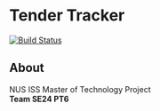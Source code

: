 # Tender Tracker
[![Build Status](https://travis-ci.com/nkevins/tender_tracker.svg?token=9z3yXF4t5F8UhxkU7L2N&branch=master)](https://travis-ci.com/nkevins/tender_tracker)

## About
NUS ISS Master of Technology Project  
**Team SE24 PT6**